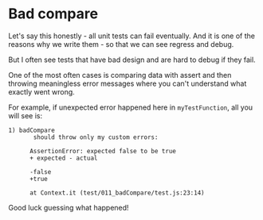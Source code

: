 # Bad compare

Let's say this honestly - all unit tests can fail eventually. And it is one of the reasons
why we write them - so that we can see regress and debug.

But I often see tests that have bad design and are hard to debug if they fail.

One of the most often cases is comparing data with assert and then throwing meaningless
error messages where you can't understand what exactly went wrong.

For example, if unexpected error happened here in `myTestFunction`, all you will see is:

```
1) badCompare
       should throw only my custom errors:

      AssertionError: expected false to be true
      + expected - actual

      -false
      +true
      
      at Context.it (test/011_badCompare/test.js:23:14)
```
Good luck guessing what happened!
